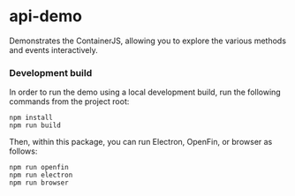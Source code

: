 # api-demo

Demonstrates the ContainerJS, allowing you to explore the various methods and events interactively.

### Development build

In order to run the demo using a local development build, run the following commands from the project root:

```
npm install
npm run build
```

Then, within this package, you can run Electron, OpenFin, or browser as follows:

```
npm run openfin
npm run electron
npm run browser
```
